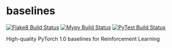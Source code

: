 # baselines

[![Flake8 Build Status](https://img.shields.io/travis/com/endtoendai/baselines.svg?label=flake8)](https://travis-ci.com/endtoendai/baselines)
[![Mypy Build Status](https://img.shields.io/travis/com/endtoendai/baselines.svg?label=mypy)](https://travis-ci.com/endtoendai/baselines)
[![PyTest Build Status](https://img.shields.io/travis/com/endtoendai/baselines.svg?label=pytest)](https://travis-ci.com/endtoendai/baselines)

High-quality PyTorch 1.0 baselines for Reinforcement Learning
